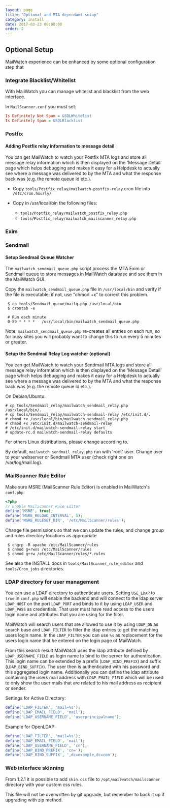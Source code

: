```yaml
---
layout: page
title: "Optional and MTA dependant setup"
category: install
date: 2017-03-23 00:00:00
order: 2
---
```

## Optional Setup
MailWatch experience can be enhanced by some optional configuration step that 


### Integrate Blacklist/Whitelist
With MailWatch you can manage whitelist and blacklist from the web interface.

In `MailScanner.conf` you must set:

```cfg
Is Definitely Not Spam = &SQLWhitelist
Is Definitely Spam = &SQLBlacklist
```

### Postfix

#### Adding Postfix relay information to message detail

You can get MailWatch to watch your Postfix MTA logs and store all message relay information which is then displayed on the 'Message Detail' page which helps debugging and makes it easy for a Helpdesk to actually see where a message was delivered to by the MTA and what the response back was (e.g. the remote queue id etc.).

* Copy `tools/Postfix_relay/mailwatch-postfix-relay` cron file into `/etc/cron.hourly/`
* Copy in /usr/local/bin the following files:

  - `tools/Postfix_relay/mailwatch_postfix_relay.php`
  - `tools/Postfix_relay/mailwatch_mailscanner_relay.php`


### Exim


### Sendmail

#### Setup Sendmail Queue Watcher

The `mailwatch_sendmail_queue.php` script process the MTA Exim or Sendmail queue to store messages in MailWatch database and see them in the MailWatch GUI.

Copy the `mailwatch_sendmail_queue.php` file in `/usr/local/bin` and verify if the file is executable: if not, use "chmod +x" to correct this problem.

```shell
 $ cp tools/Sendmail_queue/mailq.php /usr/local/bin
 $ crontab -e

 # Run each minute
 0-59 * * * * 	/usr/local/bin/mailwatch_sendmail_queue.php
```

Note: `mailwatch_sendmail_queue.php` re-creates all entries on each run, so for busy sites you will probably want to change this to run every 5 minutes or greater.

#### Setup the Sendmail Relay Log watcher (optional)

You can get MailWatch to watch your Sendmail MTA logs and store all message relay information which is then displayed on the 'Message Detail' page which helps debugging and makes it easy for a Helpdesk to actually see where a message was delivered to by the MTA and what the response back was (e.g. the remote queue id etc.).

On Debian/Ubuntu:
```shell
# cp tools/Sendmail_relay/mailwatch_sendmail_relay.php /usr/local/bin/.
# cp tools/Sendmail_relay/mailwatch-sendmail-relay /etc/init.d/.
# chmod +x /usr/local/bin/mailwatch_sendmail_relay.php
# chmod +x /etc/init.d/mailwatch-sendmail-relay
# /etc/init.d/mailwatch-sendmail-relay start
# update-rc.d mailwatch-sendmail-relay defaults
```
For others Linux distributions, please change according to.

By default, `mailwatch_sendmail_relay.php` run with 'root' user. Change user to your webserver or Sendmail MTA user (check right one on /var/log/mail.log).


### MailScanner Rule Editor
Make sure MSRE (MailScanner Rule Editor) is enabled in MailWatch's `conf.php`:

```php
<?php
// Enable MailScanner Rule Editor
define('MSRE', true);
define('MSRE_RELOAD_INTERVAL', 5);
define('MSRE_RULESET_DIR', '/etc/MailScanner/rules');
```

Change file permissions so that we can update the rules, and change group and rules directory locations as appropriate

```shell
 $ chgrp -R apache /etc/MailScanner/rules
 $ chmod g+rwxs /etc/MailScanner/rules
 $ chmod g+rw /etc/MailScanner/rules/*.rules
```

See also the INSTALL docs in `tools/MailScanner_rule_editor` and `tools/Cron_jobs` directories.

### LDAP directory for user management

You can use a LDAP directory to authenticate users. Setting `USE_LDAP` to `true` in `conf.php` will enable the backend and will connect to the ldap server `LDAP_HOST` on the port `LDAP_PORT` and binds to it by using `LDAP_USER` and `LDAP_PASS` as credentials. That user must have read access to the users login name and attributes that you are using for the filter.

MailWatch will search users that are allowed to use it by using `LDAP_DN` as search base and `LDAP_FILTER` to filter the ldap entries to get the matching users login name. In the `LDAP_FILTER` you can use `%s` as replacement for the users login name that he entered on the login page of MailWatch.

From this search result MailWatch uses the ldap attribute defined by `LDAP_USERNAME_FIELD` as login name to bind to the server for authentication.
This login name can be extended by a prefix (`LDAP_BIND_PREFIX`) and suffix (`LDAP_BIND_SUFFIX`).
The user then is authenticated with his password and this aggregated login name. Additionally you can define the ldap attribute containing the users mail address with `LDAP_EMAIL_FIELD` which will be used to only show the user mails that are related to his mail address as recipient or sender.

Settings for Active Directory:

```php
define('LDAP_FILTER', 'mail=%s');
define('LDAP_EMAIL_FIELD', 'mail');
define('LDAP_USERNAME_FIELD', 'userprincipalname');
```

<!--%TODO check openldap settings-->
Example for OpenLDAP:

```php
define('LDAP_FILTER', 'mail=%s'); 
define('LDAP_EMAIL_FIELD', 'mail');
define('LDAP_USERNAME_FIELD', 'cn');
define('LDAP_BIND_PREFIX', 'cn=');
define('LDAP_BIND_SUFFIX', ',dc=example,dc=com');
```

### Web interface skinning

From 1.2.1 it is possible to add `skin.css` file to `/opt/mailwatch/mailscanner` directory with your custom css rules.

This file will not be overwritten by git upgrade, but remember to back it up if upgrading with zip method.
